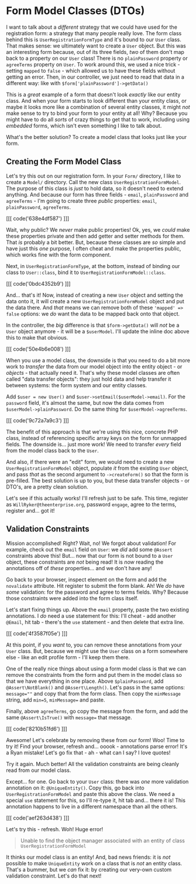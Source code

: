 # Form Model Classes (DTOs)

I want to talk about a *different* strategy that we could have used for the registration
form: a strategy that many people really love. The form class behind this is
`UserRegistrationFormType` and it's bound to our `User` class. That makes sense:
we ultimately want to create a `User` object. But this was an interesting form
because, out of its three fields, *two* of them don't map back to a property on our
`User` class! There is no `plainPassword` property or `agreeTerms` property on
`User`. To work around this, we used a nice trick - setting `mapped` to `false` -
which allowed us to have these fields without getting an error. Then, in our
controller, we just need to read that data in a different way: like with
`$form['plainPassword']->getData()`

This is a *great* example of a form that doesn't look *exactly* like our entity
class. And when your form starts to look different than your entity class, or maybe
it looks more like a combination of several entity classes, it might *not* make
sense to try to bind your form to your entity at all! Why? Because you might have
to do all *sorts* of crazy things to get that to work, including using *embedded*
forms, which isn't even something I like to talk about.

What's the better solution? To create a model class that looks just like your form.

## Creating the Form Model Class

Let's try this out on our registration form. In your `Form/` directory, I like to
create a `Model/` directory. Call the new class `UserRegistrationFormModel`.
The purpose of this class is *just* to hold data, so it doesn't need to extend
anything. And because our form has three fields - `email`, `plainPassword` and
`agreeTerms` - I'm going to create three *public* properties:
`email`, `plainPassword`, `agreeTerms`.

[[[ code('638e4df587') ]]]

Wait, why public? We *never* make public properties! Ok, yes, we *could*
make these properties private and then add getter and setter methods for them.
That *is* probably a bit better. But, because these classes are *so* simple and have
just this *one* purpose, I often cheat and make the properties public, which works
fine with the form component.

Next, in `UserRegistrationFormType`, at the bottom, instead of binding our class
to `User::class`, bind it to `UserRegistrationFormModel::class`.

[[[ code('0bdc4352b9') ]]]

And... that's it! Now, instead of creating a new `User` object and setting the
data onto it, it will create a new `UserRegistrationFormModel` object and put the
data there. And *that* means we can remove both of these `'mapped' => false` options:
we *do* want the data to be mapped back onto that object.

In the controller, the *big* difference is that `$form->getData()` will *not* be
a `User` object anymore - it will be a `$userModel`. I'll update the inline doc
above this to make that obvious.

[[[ code('50e4b6e008') ]]]

When you use a model class, the downside is that you need to do a bit more work to
*transfer* the data from our model object into the entity object - or *objects* -
that actually need it. That's why these model classes are often called
"data transfer objects": they just hold data and help transfer it between systems:
the form system and our entity classes.

Add `$user = new User()` and `$user->setEmail($userModel->email)`. For the `password`
field, it's almost the same, but now the data comes from `$userModel->plainPassword`.
Do the same thing for `$userModel->agreeTerms`.

[[[ code('9c72a7a9c3') ]]]

The benefit of this approach is that we're using this nice, concrete PHP class,
instead of referencing specific array keys on the form for unmapped fields.
The downside is... just more work! We need to transfer *every* field from the
model class back to the `User`.

And also, if there were an "edit" form, we would need to create a new
`UserRegistrationFormModel` object, populate *it* from the existing `User` object,
and pass *that* as the second argument to `->createForm()` so that the form is
pre-filled. The best solution is up to you, but these data transfer objects - or
DTO's, are a pretty clean solution.

Let's see if this actually works! I'll refresh just to be safe. This time,
register as `WillRyker@theenterprise.org`, password `engage`, agree to the terms,
register and... got it!

## Validation Constraints

Mission accomplished! Right? Wait, no! We forgot about validation! For example,
check out the `email` field on `User`: we *did* add some `@Assert` constraints 
above this! But... now that our form is not bound to a `User` object, these constraints
are *not* being read! It is *now* reading the annotations off of *these* properties...
and we don't have any!

Go back to your browser, inspect element on the form and add the `novalidate` attribute.
Hit register to submit the form blank. Ah! We *do* have *some* validation: for
the password and agree to terms fields. Why? Because those constraints were added
into the form class itself.

Let's start fixing things up. Above the `email` property, paste the two existing
annotations. I *do* need a use statement for this: I'll cheat - add another
`@Email`, hit tab - there's the `use` statement - and then delete that extra line.

[[[ code('4f3587f05e') ]]]

At this point, if you *want* to, you can remove these annotations from your `User`
class. But, because we might use the `User` class on a form somewhere else - like
an edit profile form - I'll keep them there.

One of the really nice things about using a form model class is that we can remove
the constraints from the form and put them in the model class so that we have everything
in one place. Above `$plainPassword`, add `@Assert\NotBlank()` and
`@Assert\Length()`. Let's pass in the same options: `message=""` and copy that
from the form class. Then copy the `minMessage` string, add `min=5`,
`minMessage=` and paste.

Finally, above `agreeTerms`, go copy the message from the form, and add the same
`@Assert\IsTrue()` with `message=` that message.

[[[ code('8210b51fd6') ]]]

Awesome! Let's celebrate by removing these from our form! Woo! Time to try it!
Find your browser, refresh and... ooook - annotations parse error! It's a Ryan
mistake! Let's go fix that - ah - what can I say? I love quotes!

Try it again. Much better! All the validation constraints are being cleanly read
from our model class.

Except... for one. Go back to your `User` class: there was *one* more validation
annotation on it: `@UniqueEntity()`. Copy this, go back into `UserRegistrationFormModel`
and paste this above the class. We need a special `use` statement for this, so
I'll re-type it, hit tab and... there it is! This annotation happens to live in
a different namespace than all the others.

[[[ code('aef263d438') ]]]

Let's try this - refresh. Woh! Huge error!

> Unable to find the object manager associated with an entity of class `UserRegistrationFormModel`

It thinks our model class is an entity! And, bad news friends: it is *not* possible
to make `UniqueEntity` work on a class that is *not* an entity class. That's a
bummer, but we *can* fix it: by creating our very-own custom validation constraint.
Let's do that next!
